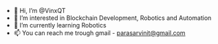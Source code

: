 - 👋 Hi, I’m @VinxQT
- 👀 I’m interested in Blockchain Development, Robotics and Automation
- 🌱 I’m currently learning Robotics
- 📫 You can reach me trough gmail - parasarvinit@gmail.com 
